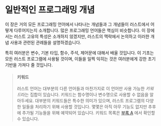 # 일반적인 프로그래밍 개념

이 장은 거의 모든 프로그래밍 언어에서 나타나는 개념들과 그 개념들이
러스트에서 어떻게 다루어지는지 소개합니다. 많은 프로그래밍 언어들은 
핵심이 비슷합니다. 이 장에서는 러스트 고유의 특성은 소개하지 않겠지만,
러스트의 맥락에서 논의하고 이러한 개념 사용과 관련된 관례들을
설명하겠습니다.

특히 여러분은 변수, 기본 타입, 함수, 주석, 제어문에 대해서 배울 것입니다.
이 기초는 모든 러스트 프로그램에 사용될 것이며, 이들을 일찍 익히는 것은
여러분에게 강한 초기 기반을 가져다 줄 것입니다.
  
> #### 키워드
>
> 러스트 언어는 대부분의 다른 언어들과 마찬가지로
> 이 언어만 사용 가능한 *키워드*라는 집합이 있습니다. 키워드는
> 함수명이나 변수명으로 사용할 수 없음을 알아두세요. 대부분의 키워드들은
> 특수한 의미가 있으며, 러스트 프로그램의 다양한 일들을 처리하기 위해 사용할
> 것입니다. 몇몇은 아직 아무 기능도 없지만 추후에 추가될 기능들을
> 위해 예약되어 있습니다. 키워드 목록은 [부록 A][appendix_a]<!-- ignore -->
> 에서 확인할 수 있습니다.

[appendix_a]: appendix-01-keywords.md
